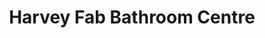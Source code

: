 ---
title: "Harvey Fab Bathroom Centre"
url: /great-bookham/harvey-fab-bathroom-centre/
shop: Badezimmer
---